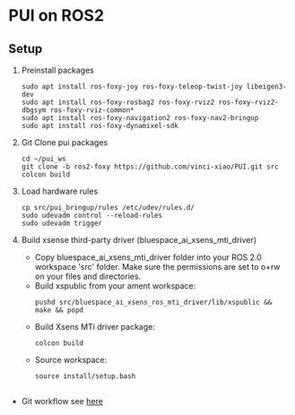 # PUI on ROS2

## Setup
1. Preinstall packages
    ```
    sudo apt install ros-foxy-joy ros-foxy-teleop-twist-joy libeigen3-dev
    sudo apt install ros-foxy-rosbag2 ros-foxy-rviz2 ros-foxy-rviz2-dbgsym ros-foxy-rviz-common*
    sudo apt install ros-foxy-navigation2 ros-foxy-nav2-bringup
    sudo apt install ros-foxy-dynamixel-sdk
    ```
2. Git Clone pui packages
    ```
    cd ~/pui_ws
    git clone -b ros2-foxy https://github.com/vinci-xiao/PUI.git src
    colcon build
    ```
3. Load hardware rules
    ```
    cp src/pui_bringup/rules /etc/udev/rules.d/
    sudo udevadm control --reload-rules
    sudo udevadm trigger
    ```

4. Build xsense third-party driver (bluespace_ai_xsens_mti_driver)
    - Copy bluespace_ai_xsens_mti_driver folder into your ROS 2.0 workspace 'src' folder.
        Make sure the permissions are set to o+rw on your files and directories.
    - Build xspublic from your ament workspace:
        ```
        pushd src/bluespace_ai_xsens_ros_mti_driver/lib/xspublic && make && popd
        ```
    - Build Xsens MTi driver package:
        ```
        colcon build
        ```
    - Source workspace:
        ```
        source install/setup.bash
        ```

## 
- Git workflow see [here](https://medium.com/i-think-so-i-live/git%E4%B8%8A%E7%9A%84%E4%B8%89%E7%A8%AE%E5%B7%A5%E4%BD%9C%E6%B5%81%E7%A8%8B-10f4f915167e)


